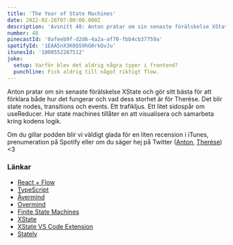 ```yaml
---
title: 'The Year of State Machines'
date: 2022-02-26T07:00:00.000Z
description: 'Avsnitt 48: Anton pratar om sin senaste förälskelse XState och gör sitt bästa för att förklara både hur det fungerar och vad dess storhet är för Therése.'
number: 48
pinecastId: '0afeeb9f-d2d6-4a2a-af70-fbb4cb37759a'
spotifyId: '1EAA5nX3K0QS9hG0rkQvJu'
itunesId: '1000552287512'
joke:
  setup: Varför blev det aldrig några typer i frontend?
  punchline: Fick aldrig till något riktigt flow.
---
```


Anton pratar om sin senaste förälskelse XState och gör sitt bästa för att förklara både hur det fungerar och vad dess storhet är för Therése. Det blir state nodes, transitions och events. Ett trafikljus. Ett litet sidospår om useReducer. Hur state machines tillåter en att visualisera och samarbeta kring kodens logik.

Om du gillar podden blir vi väldigt glada för en liten recension i iTunes, prenumeration på Spotify eller om du säger hej på Twitter ([Anton](https://twitter.com/Awnton), [Therése](https://twitter.com/tkomstadius)) <3

### Länkar

- [React + Flow](https://reactjs.org/docs/codebase-overview.html#flow)
- [TypeScript](https://www.typescriptlang.org)
- [Åvermind](https://asdf.pizza/2-avermind/)
- [Overmind](https://overmindjs.org)
- [Finite State Machines](https://en.wikipedia.org/wiki/Finite-state_machine)
- [XState](https://xstate.js.org)
- [XState VS Code Extension](https://marketplace.visualstudio.com/items?itemName=statelyai.stately-vscode)
- [Stately](https://stately.ai)
